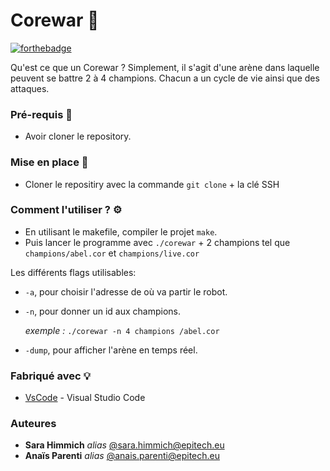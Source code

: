 # Corewar 🔨
[![forthebadge](http://forthebadge.com/images/badges/powered-by-electricity.svg)](http://forthebadge.com)

Qu'est ce que un Corewar ? Simplement, il s'agit d'une arène dans laquelle peuvent se battre 2 à 4 champions. Chacun a un cycle de vie ainsi que des attaques.

### Pré-requis 📌
- Avoir cloner le repository.

### Mise en place 🙌
- Cloner le repositiry avec la commande ``git clone`` + la clé SSH

### Comment l'utiliser ? ⚙️
- En utilisant le makefile, compiler le projet ``make``.
- Puis lancer le programme avec ``./corewar`` + 2 champions tel que ``champions/abel.cor`` et ``champions/live.cor``

Les différents flags utilisables:
- ``-a``, pour choisir l'adresse de où va partir le robot.
- ``-n``, pour donner un id aux champions.
  
    _exemple :_ ``./corewar -n 4 champions /abel.cor``
- ``-dump``, pour afficher l'arène en temps réel.

### Fabriqué avec 💡
* [VsCode](https://code.visualstudio.com/) - Visual Studio Code

### Auteures
* **Sara Himmich** _alias_ [@sara.himmich@epitech.eu](https://github.com/Sara28himmich)
* **Anaïs Parenti** _alias_ [@anais.parenti@epitech.eu](https://github.com/ananasparenti)

